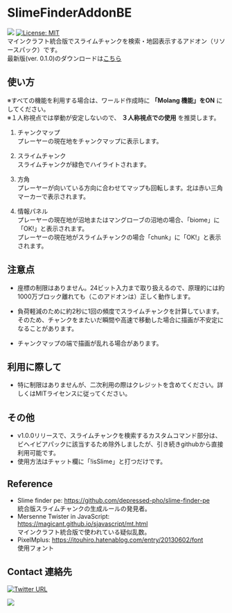 # SlimeFinderAddonBE
<img src="https://img.shields.io/github/downloads/obscraft23/SlimeFinderAddonBE/total?style=plastic"> [![License: MIT](https://img.shields.io/badge/License-MIT-yellow.svg?style=plastic)](https://opensource.org/licenses/MIT)
<br>マインクラフト統合版でスライムチャンクを検索・地図表示するアドオン（リソースパック）です。
<br>最新版(ver. 0.1.0)のダウンロードは[こちら](https://github.com/obscraft23/SlimeFinderAddonBE/releases/tag/v0.1.0)

## 使い方
※すべての機能を利用する場合は、ワールド作成時に **「Molang 機能」をON** にしてください。
<br> ※１人称視点では挙動が安定しないので、 **３人称視点での使用** を推奨します。

1. チャンクマップ
<br> プレーヤーの現在地をチャンクマップに表示します。

2. スライムチャンク
<br> スライムチャンクが緑色でハイライトされます。

3. 方角
<br> プレーヤーが向いている方向に合わせてマップも回転します。北は赤い三角マーカーで表示されます。

4. 情報パネル
<br> プレーヤーの現在地が沼地またはマングローブの沼地の場合、「biome」に「OK!」と表示されます。
<br> プレーヤーの現在地がスライムチャンクの場合「chunk」に「OK!」と表示されます。

## 注意点
* 座標の制限はありません。24ビット入力まで取り扱えるので、原理的には約1000万ブロック離れても（このアドオンは）正しく動作します。

* 負荷軽減のために約2秒に1回の頻度でスライムチャンクを計算しています。そのため、チャンクをまたいだ瞬間や高速で移動した場合に描画が不安定になることがあります。

* チャンクマップの端で描画が乱れる場合があります。

## 利用に際して
* 特に制限はありませんが、二次利用の際はクレジットを含めてください。詳しくはMITライセンスに従ってください。

## その他
* v1.0.0リリースで、スライムチャンクを検索するカスタムコマンド部分は、ビヘイビアパックに該当するため除外しましたが、引き続きgithubから直接利用可能です。
* 使用方法はチャット欄に「!isSlime」と打つだけです。

## Reference
* Slime finder pe: https://github.com/depressed-pho/slime-finder-pe
<br>統合版スライムチャンクの生成ルールの発見者。
* Mersenne Twister in JavaScript: https://magicant.github.io/sjavascript/mt.html
<br>マインクラフト統合版で使われている疑似乱数。
* PixelMplus: https://itouhiro.hatenablog.com/entry/20130602/font
<br> 使用フォント

## Contact 連絡先
[![Twitter URL](https://img.shields.io/twitter/url/https/twitter.com/bukotsunikki.svg?style=social&label=Follow%20%40obscraft23)](https://twitter.com/obscraft23)

![](https://dcbadge.vercel.app/api/shield/1065692459021107211?style=plastic)
